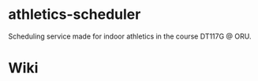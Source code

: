 # athletics-scheduler
Scheduling service made for indoor athletics in the course DT117G @ ORU.

# Wiki

